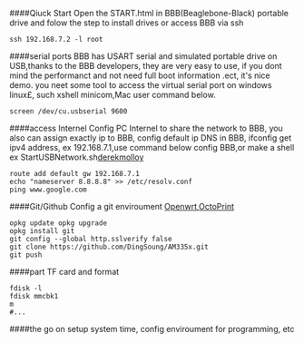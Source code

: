 ####Qiuck Start
Open the START.html in BBB(Beaglebone-Black) portable drive and folow the step to install drives
or access BBB via ssh

    ssh 192.168.7.2 -l root

####serial ports
BBB has USART serial and simulated portable drive on USB,thanks to the BBB developers, they are very easy to use, if you dont mind the performanct and not need full boot information .ect, it's nice demo. you neet some tool to access the virtual serial port on windows linux£, such xshell minicom,Mac user  command below.
	
	screen /dev/cu.usbserial 9600

####access Internel
Config PC Internel to share the network to BBB, you also can assign exactly ip to BBB, config default ip DNS in  BBB, ifconfig get ipv4 address, ex 192.168.7.1,use command below config BBB,or make a shell ex StartUSBNetwork.sh[derekmolloy][1]

	route add default gw 192.168.7.1
	echo "nameserver 8.8.8.8" >> /etc/resolv.conf
	ping www.google.com

####Git/Github
Config a git enviroument [Openwrt][2],[OctoPrint][3]

	opkg update	opkg upgrade
	opkg install git
	git config --global http.sslverify false
	git clone https://github.com/DingSoung/AM335x.git
	git push

####part TF card and format

	fdisk -l
	fdisk mmcbk1
	m
	#...
	
####the go on
setup system time, config enviroument for programming, etc

[1]: http://derekmolloy.ie/beaglebone/getting-started-usb-network-adapter-on-the-beaglebone
[2]:http://wiki.openwrt.org/doc/techref/opkg
[3]: https://github.com/foosel/OctoPrint/wiki/Setup-on-BeagleBone-Black-running-%C3%85ngstr%C3%B6m
